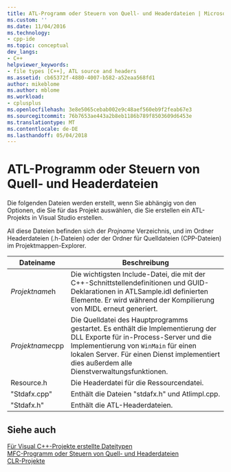 ```yaml
---
title: ATL-Programm oder Steuern von Quell- und Headerdateien | Microsoft Docs
ms.custom: ''
ms.date: 11/04/2016
ms.technology:
- cpp-ide
ms.topic: conceptual
dev_langs:
- C++
helpviewer_keywords:
- file types [C++], ATL source and headers
ms.assetid: cb65372f-4880-4007-b582-a52eaa568fd1
author: mikeblome
ms.author: mblome
ms.workload:
- cplusplus
ms.openlocfilehash: 3e8e5065cebab002e9c48aef560eb9f2feab67e3
ms.sourcegitcommit: 76b7653ae443a2b8eb1186b789f8503609d6453e
ms.translationtype: MT
ms.contentlocale: de-DE
ms.lasthandoff: 05/04/2018
---
```

# <a name="atl-program-or-control-source-and-header-files"></a>ATL-Programm oder Steuern von Quell- und Headerdateien
Die folgenden Dateien werden erstellt, wenn Sie abhängig von den Optionen, die Sie für das Projekt auswählen, die Sie erstellen ein ATL-Projekts in Visual Studio erstellen.  
  
 All diese Dateien befinden sich der *Projname* Verzeichnis, und im Ordner Headerdateien (.h-Dateien) oder der Ordner für Quelldateien (CPP-Dateien) im Projektmappen-Explorer.  
  
|Dateiname|Beschreibung|  
|---------------|-----------------|  
|*Projektname*h|Die wichtigsten Include-Datei, die mit der C++-Schnittstellendefinitionen und GUID-Deklarationen in ATLSample.idl definierten Elemente. Er wird während der Kompilierung von MIDL erneut generiert.|  
|*Projektname*cpp|Die Quelldatei des Hauptprogramms gestartet. Es enthält die Implementierung der DLL Exporte für in-Process-Server und die Implementierung von `WinMain` für einen lokalen Server. Für einen Dienst implementiert dies außerdem alle Dienstverwaltungsfunktionen.|  
|Resource.h|Die Headerdatei für die Ressourcendatei.|  
|"Stdafx.cpp"|Enthält die Dateien "stdafx.h" und Atlimpl.cpp.|  
|"Stdafx.h"|Enthält die ATL-Headerdateien.|  
  
## <a name="see-also"></a>Siehe auch  
 [Für Visual C++-Projekte erstellte Dateitypen](../ide/file-types-created-for-visual-cpp-projects.md)   
 [MFC-Programm oder Steuern von Quell- und Headerdateien](../ide/mfc-program-or-control-source-and-header-files.md)   
 [CLR-Projekte](../ide/files-created-for-clr-projects.md)